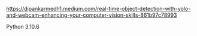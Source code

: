 https://dipankarmedh1.medium.com/real-time-object-detection-with-yolo-and-webcam-enhancing-your-computer-vision-skills-861b97c78993

Python 3.10.6